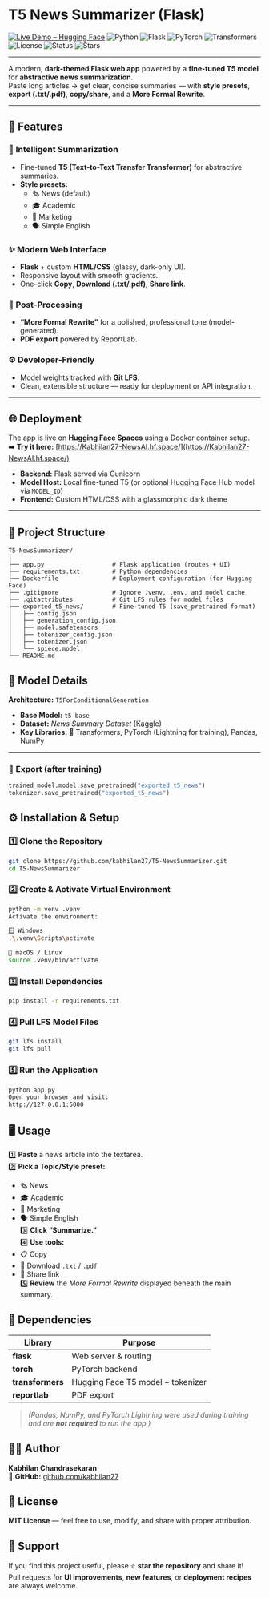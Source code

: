 # T5 News Summarizer (Flask)

[![Live Demo – Hugging Face](https://img.shields.io/badge/Live_Demo-NewsAI%20on%20Hugging%20Face-blue?style=for-the-badge&logo=huggingface)](https://Kabhilan27-NewsAI.hf.space/)
![Python](https://img.shields.io/badge/Python-3.10+-blue?style=for-the-badge&logo=python)
![Flask](https://img.shields.io/badge/Flask-2.x-black?style=for-the-badge&logo=flask)
![PyTorch](https://img.shields.io/badge/PyTorch-EE4C2C?style=for-the-badge&logo=pytorch&logoColor=white)
![Transformers](https://img.shields.io/badge/%F0%9F%A4%97_Transformers-FFCC00?style=for-the-badge)
![License](https://img.shields.io/badge/License-MIT-yellow?style=for-the-badge)
![Status](https://img.shields.io/badge/Build-Stable-success?style=for-the-badge)
![Stars](https://img.shields.io/github/stars/kabhilan27/T5-NewsSummarizer?style=for-the-badge&color=brightgreen)

---

A modern, **dark-themed Flask web app** powered by a **fine-tuned T5 model** for **abstractive news summarization**.  
Paste long articles → get clear, concise summaries — with **style presets**, **export (.txt/.pdf)**, **copy/share**, and a **More Formal Rewrite**.

---

## 🚀 Features

### 🧠 Intelligent Summarization
- Fine-tuned **T5 (Text-to-Text Transfer Transformer)** for abstractive summaries.
- **Style presets:**
  - 🗞️ News (default)
  - 🎓 Academic
  - 💼 Marketing
  - 🗣️ Simple English

### ✨ Modern Web Interface
- **Flask** + custom **HTML/CSS** (glassy, dark-only UI).
- Responsive layout with smooth gradients.
- One-click **Copy**, **Download (.txt/.pdf)**, **Share link**.

### 🧾 Post-Processing
- **“More Formal Rewrite”** for a polished, professional tone (model-generated).
- **PDF export** powered by ReportLab.

### ⚙️ Developer-Friendly
- Model weights tracked with **Git LFS**.
- Clean, extensible structure — ready for deployment or API integration.

---

## 🌐 Deployment

The app is live on **Hugging Face Spaces** using a Docker container setup.  
➡️ **Try it here:** [https://Kabhilan27-NewsAI.hf.space/](https://Kabhilan27-NewsAI.hf.space/)

- **Backend:** Flask served via Gunicorn  
- **Model Host:** Local fine-tuned T5 (or optional Hugging Face Hub model via `MODEL_ID`)  
- **Frontend:** Custom HTML/CSS with a glassmorphic dark theme  

---

## 🧩 Project Structure
```text
T5-NewsSummarizer/
│
├── app.py                   # Flask application (routes + UI)
├── requirements.txt         # Python dependencies
├── Dockerfile               # Deployment configuration (for Hugging Face)
├── .gitignore               # Ignore .venv, .env, and model cache
├── .gitattributes           # Git LFS rules for model files
├── exported_t5_news/        # Fine-tuned T5 (save_pretrained format)
│   ├── config.json
│   ├── generation_config.json
│   ├── model.safetensors
│   ├── tokenizer_config.json
│   ├── tokenizer.json
│   └── spiece.model
└── README.md

```
## 🧠 Model Details

**Architecture:** `T5ForConditionalGeneration`  
- **Base Model:** `t5-base`  
- **Dataset:** *News Summary Dataset* (Kaggle) 
- **Key Libraries:** 🤗 Transformers, PyTorch (Lightning for training), Pandas, NumPy  

---

### 💾 Export (after training)
```python
trained_model.model.save_pretrained("exported_t5_news")
tokenizer.save_pretrained("exported_t5_news")
```

## ⚙️ Installation & Setup

### 1️⃣ Clone the Repository
```bash
git clone https://github.com/kabhilan27/T5-NewsSummarizer.git
cd T5-NewsSummarizer
```

### 2️⃣ Create & Activate Virtual Environment
```bash
python -m venv .venv
Activate the environment:

🪟 Windows
.\.venv\Scripts\activate

🐧 macOS / Linux
source .venv/bin/activate
```

### 3️⃣ Install Dependencies
```bash
pip install -r requirements.txt
```

### 4️⃣ Pull LFS Model Files
```bash
git lfs install
git lfs pull
```

### 5️⃣ Run the Application
```bash
python app.py
Open your browser and visit:
http://127.0.0.1:5000
```

## 🖥️ Usage

1️⃣ **Paste** a news article into the textarea.  
2️⃣ **Pick a Topic/Style preset:**  
   - 🗞️ News  
   - 🎓 Academic  
   - 💼 Marketing  
   - 🗣️ Simple English  
3️⃣ **Click “Summarize.”**  
4️⃣ **Use tools:**  
   - 📋 Copy  
   - 💾 Download `.txt` / `.pdf`  
   - 🔗 Share link  
5️⃣ **Review** the *More Formal Rewrite* displayed beneath the main summary.

## 🧰 Dependencies

| Library        | Purpose                                      |
|----------------|----------------------------------------------|
| **flask**      | Web server & routing                         |
| **torch**      | PyTorch backend                              |
| **transformers** | Hugging Face T5 model + tokenizer           |
| **reportlab**  | PDF export                                   |

> *(Pandas, NumPy, and PyTorch Lightning were used during training and are **not required** to run the app.)*

## 🧑‍💻 Author

**Kabhilan Chandrasekaran**  
🔗 **GitHub:** [github.com/kabhilan27](https://github.com/kabhilan27)

## 🪪 License

**MIT License** — feel free to use, modify, and share with proper attribution.

## 🌟 Support

If you find this project useful, please ⭐ **star the repository** and share it!  
Pull requests for **UI improvements**, **new features**, or **deployment recipes** are always welcome.
